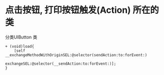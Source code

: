 # 点击按钮, 打印按钮触发\(Action\) 所在的类

分类UIButton 类

```
+ (void)load{
    [self __exchangeMethodWithOriginSEL:@selector(sendAction:to:forEvent:)
                            exchangeSEL:@selector(__sendAction:to:forEvent:)];
}
```



